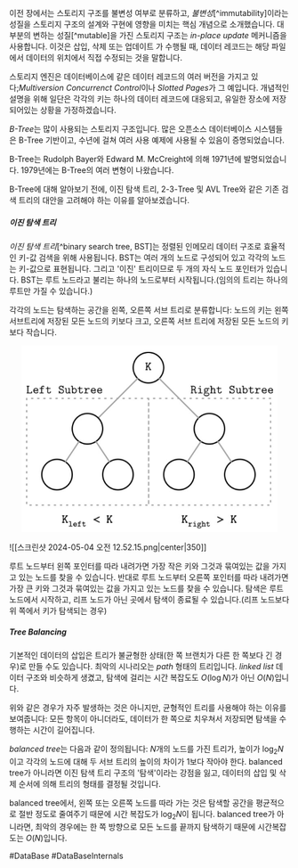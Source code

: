 이전 장에서는 스토리지 구조를 불변성 여부로 분류하고, *불변성*[^immutability]이라는 성질을 스토리지 구조의 설계와 구현에 영향을 미치는 핵심 개념으로 소개했습니다. 대부분의 변하는 성질[^mutable]을 가진 스토리지 구조는 *in-place update* 메커니즘을 사용합니다. 이것은 삽입, 삭제 또는 업데이트 가 수행될 때, 데이터 레코드는 해당 파일에서 데이터의 위치에서 직접 수정되는 것을 말합니다.

스토리지 엔진은 데이터베이스에 같은 데이터 레코드의 여러 버전을 가지고 있다;*Multiversion Concurrenct Control*이나 *Slotted Pages*가 그 예입니다. 개념적인 설명을 위해 일단은 각각의 키는 하나의 데이터 레코드에 대응되고, 유일한 장소에 저장되어있는 상황을 가정하겠습니다.

*B-Tree*는 많이 사용되는 스토리지 구조입니다. 많은 오픈소스 데이터베이스 시스템들은 B-Tree 기반이고, 수년에 걸쳐 여러 사용 예제에 사용될 수 있음이 증명되었습니다.

B-Tree는 Rudolph Bayer와 Edward M. McCreight에 의해 1971년에 발명되었습니다. 1979년에는 B-Tree의 여러 변형이 나왔습니다.

B-Tree에 대해 알아보기 전에, 이진 탐색 트리, 2-3-Tree 및 AVL Tree와 같은 기존 검색 트리의 대안을 고려해야 하는 이유를 알아보겠습니다.
##### 이진 탐색 트리
*이진 탐색 트리*[^binary search tree, BST]는 정렬된 인메모리 데이터 구조로 효율적인 키-값 검색을 위해 사용됩니다. BST는 여러 개의 노드로 구성되어 있고 각각의 노드는 키-값으로 표현됩니다. 그리고 '이진' 트리이므로 두 개의 자식 노드 포인터가 있습니다. BST는 루트 노드라고 불리는 하나의 노드로부터 시작됩니다.(임의의 트리는 하나의 루트만 가질 수 있습니다.)

각각의 노드는 탐색하는 공간을 왼쪽, 오른쪽 서브 트리로 분류합니다: 노드의 키는 왼쪽 서브트리에 저장된 모든 노드의 키보다 크고, 오른쪽 서브 트리에 저장된 모든 노드의 키보다 작습니다.
<p align="center">
	<img width="460" src="../../../images/스크린샷 2024-05-04 오전 12.52.15.png">
</p>
![[스크린샷 2024-05-04 오전 12.52.15.png|center|350]]

루트 노드부터 왼쪽 포인터를 따라 내려가면 가장 작은 키와 그것과 묶여있는 값을 가지고 있는 노드를 찾을 수 있습니다. 반대로 루트 노드부터 오른쪽 포인터를 따라 내려가면 가장 큰 키와 그것과 묶여있는 값을 가지고 있는 노드를 찾을 수 있습니다. 탐색은 루트 노드에서 시작하고, 리프 노드가 아닌 곳에서 탐색이 종료될 수 있습니다.(리프 노드보다 위 쪽에서 키가 탐색되는 경우)
##### Tree Balancing
기본적인 데이터의 삽입은 트리가 불균형한 상태(한 쪽 브랜치가 다른 한 쪽보다 긴 경우)로 만들 수도 있습니다. 최악의 시나리오는 *path* 형태의 트리입니다. *linked list* 데이터 구조와 비슷하게 생겼고, 탐색에 걸리는 시간 복잡도도 $O(\log N)$가 아닌 $O(N)$입니다.

위와 같은 경우가 자주 발생하는 것은 아니지만, 균형적인 트리를 사용해야 하는 이유를 보여줍니다: 모든 항목이 아니더라도, 데이터가 한 쪽으로 치우쳐서 저장되면 탐색을 수행하는 시간이 길어집니다.

*balanced tree*는 다음과 같이 정의됩니다: $N$개의 노드를 가진 트리가, 높이가 $\log_2 N$이고 각각의 노드에 대해 두 서브 트리의 높이의 차이가 $1$보다 작아야 한다. balanced tree가 아니라면 이진 탐색 트리 구조의 '탐색'이라는 강점을 잃고, 데이터의 삽입 및 삭제 순서에 의해 트리의 형태를 결정될 것입니다.

balanced tree에서, 왼쪽 또는 오른쪽 노드를 따라 가는 것은 탐색할 공간을 평균적으로 절반 정도로 줄여주기 때문에 시간 복잡도가 $\log_2 N$이 됩니다. balanced tree가 아니라면, 최악의 경우에는 한 쪽 방향으로 모든 노드를 끝까지 탐색하기 때문에 시간복잡도는 $O(N)$입니다.




#DataBase  #DataBaseInternals 
